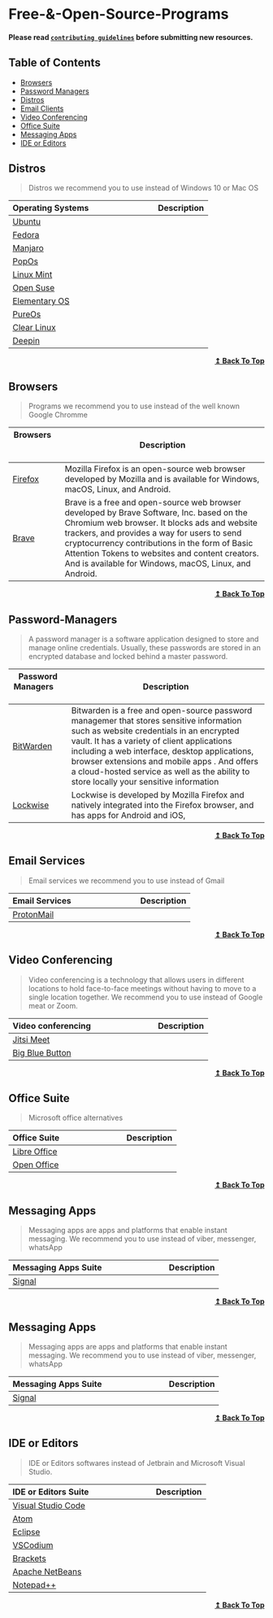# Free-&-Open-Source-Programs

#### Please read [`contributing guidelines`](./contributing.md) before submitting new resources.

## Table of Contents

- [Browsers](#browsers)
- [Password Managers](#password-managers)
- [Distros](#distros)
- [Email Clients](#email-clients)
- [Video Conferencing](#video-conferencing)
- [Office Suite](#office-suite)
- [Messaging Apps](#messaging-apps)
- [IDE or Editors](#ide-editors)

## Distros

> Distros we recommend you to use instead of Windows 10 or Mac OS

| Operating Systems &nbsp; &nbsp; &nbsp; &nbsp; &nbsp; &nbsp; &nbsp; &nbsp; &nbsp; &nbsp; &nbsp; &nbsp; &nbsp; &nbsp; | Description |
| ---------------------------------------------------------------------------------------------------------- | ----------- |
| [Ubuntu](https://ubuntu.com/)                                                           ||
| [Fedora](https://getfedora.org/)                                                           ||
| [Manjaro](https://manjaro.org/)                                                           ||
| [PopOs](https://pop.system76.com/)                                                           ||
| [Linux Mint](https://linuxmint.com/)                                                           ||
| [Open Suse](https://www.opensuse.org/)                                                           ||
| [Elementary OS](https://elementary.io/)                                                           ||
| [PureOs](https://www.pureos.net/)                                                           ||
| [Clear Linux](https://clearlinux.org/)                                                           ||
| [Deepin](https://www.deepin.org/en/)                                                           ||



<div align="right">
    <b><a href="#table-of-contents">↥ Back To Top</a></b>
</div>

## Browsers

> Programs we recommend you to use instead of the well known Google Chromme

| Browsers &nbsp; &nbsp; &nbsp; &nbsp; &nbsp; &nbsp; &nbsp; &nbsp; &nbsp; &nbsp; &nbsp; &nbsp; &nbsp; &nbsp; | Description |
| ---------------------------------------------------------------------------------------------------------- | ----------- |
| [Firefox ](https://www.mozilla.org/en/firefox/)                                                           |Mozilla Firefox is an open-source web browser developed by Mozilla and is available for Windows, macOS, Linux, and Android.   |
| [Brave ](https://brave.com/)                                                                              |Brave is a free and open-source web browser developed by Brave Software, Inc. based on the Chromium web browser. It blocks ads and website trackers, and provides a way for users to send cryptocurrency contributions in the form of Basic Attention Tokens to websites and content creators. And is available for Windows, macOS, Linux, and Android.  |

<div align="right">
    <b><a href="#table-of-contents">↥ Back To Top</a></b>
</div>

## Password-Managers

> A password manager is a software application designed to store and manage online credentials. Usually, these passwords are stored in an encrypted database and locked behind a master password.

| Password Managers &nbsp; &nbsp; &nbsp; &nbsp; &nbsp; &nbsp; &nbsp; &nbsp; &nbsp; &nbsp; &nbsp; &nbsp; &nbsp; &nbsp; | Description |
| ---------------------------------------------------------------------------------------------------------- | ----------- |
| [BitWarden](https://bitwarden.com/)                                                                              |Bitwarden is a free and open-source password managemer that stores sensitive information such as website credentials in an encrypted vault. It has a variety of client applications including a web interface, desktop applications, browser extensions and mobile apps . And offers a cloud-hosted service as well as the ability to store locally your sensitive information
| [Lockwise](https://www.mozilla.org/en-US/firefox/lockwise/)                                                                              |Lockwise is developed by Mozilla Firefox and  natively integrated into the Firefox browser, and has apps for Android and iOS,     |

<div align="right">
    <b><a href="#table-of-contents">↥ Back To Top</a></b>
</div>

## Email Services

> Email services  we recommend you to use instead of Gmail

| Email Services &nbsp; &nbsp; &nbsp; &nbsp; &nbsp; &nbsp; &nbsp; &nbsp; &nbsp; &nbsp; &nbsp; &nbsp; &nbsp; &nbsp; | Description |
| ---------------------------------------------------------------------------------------------------------- | ----------- |
| [ProtonMail](https://protonmail.com/)                                                           ||

<div align="right">
    <b><a href="#table-of-contents">↥ Back To Top</a></b>
</div>

## Video Conferencing

> Video conferencing is a technology that allows users in different locations to hold face-to-face meetings without having to move to a single location together. We recommend you to use instead of Google meat or Zoom.

| Video conferencing&nbsp; &nbsp; &nbsp; &nbsp; &nbsp; &nbsp; &nbsp; &nbsp; &nbsp; &nbsp; &nbsp; &nbsp; &nbsp; &nbsp; | Description |
| ---------------------------------------------------------------------------------------------------------- | ----------- |
| [Jitsi Meet](https://meet.jit.si/)                                                           ||  
| [Big Blue Button](https://bigbluebutton.org)                                                           ||

<div align="right">
    <b><a href="#table-of-contents">↥ Back To Top</a></b>
</div>

## Office Suite

> Microsoft office alternatives

| Office Suite&nbsp; &nbsp; &nbsp; &nbsp; &nbsp; &nbsp; &nbsp; &nbsp; &nbsp; &nbsp; &nbsp; &nbsp; &nbsp; &nbsp; | Description |
| ---------------------------------------------------------------------------------------------------------- | ----------- |
| [Libre Office](https://www.libreoffice.org/)                                                           ||  
| [Open Office](https://www.openoffice.org/)                                                           ||

<div align="right">
    <b><a href="#table-of-contents">↥ Back To Top</a></b>
</div>

## Messaging Apps

> Messaging apps are apps and platforms that enable instant messaging. We recommend you to use instead of viber, messenger, whatsApp

| Messaging Apps Suite&nbsp; &nbsp; &nbsp; &nbsp; &nbsp; &nbsp; &nbsp; &nbsp; &nbsp; &nbsp; &nbsp; &nbsp; &nbsp; &nbsp; | Description |
| ---------------------------------------------------------------------------------------------------------- | ----------- |
| [Signal](https://www.signal.org/)                                                           ||  

<div align="right">
    <b><a href="#table-of-contents">↥ Back To Top</a></b>
</div>

## Messaging Apps

> Messaging apps are apps and platforms that enable instant messaging. We recommend you to use instead of viber, messenger, whatsApp

| Messaging Apps Suite&nbsp; &nbsp; &nbsp; &nbsp; &nbsp; &nbsp; &nbsp; &nbsp; &nbsp; &nbsp; &nbsp; &nbsp; &nbsp; &nbsp; | Description |
| ---------------------------------------------------------------------------------------------------------- | ----------- |
| [Signal](https://www.signal.org/)                                                           ||  

<div align="right">
    <b><a href="#table-of-contents">↥ Back To Top</a></b>
</div>

## IDE or Editors

> IDE or Editors softwares instead of Jetbrain and Microsoft Visual Studio.

| IDE or Editors Suite&nbsp; &nbsp; &nbsp; &nbsp; &nbsp; &nbsp; &nbsp; &nbsp; &nbsp; &nbsp; &nbsp; &nbsp; &nbsp; &nbsp; | Description |
| ---------------------------------------------------------------------------------------------------------- | ----------- |
| [Visual Studio Code](https://code.visualstudio.com/)                                                           ||  
| [Atom](https://atom.io/)                                                           ||  
| [Eclipse](https://www.eclipse.org/ide/)                                                           ||  
| [VSCodium](https://github.com/VSCodium/vscodium)                                                           ||  
| [Brackets](http://brackets.io/)                                                           ||  
| [Apache NetBeans](https://netbeans.apache.org/)                                                           ||  
| [Notepad++](https://notepad-plus-plus.org/)                                                           ||  

<div align="right">
    <b><a href="#table-of-contents">↥ Back To Top</a></b>
</div>

